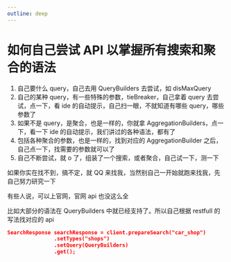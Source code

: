 ```yaml
---
outline: deep
---
```


# 如何自己尝试 API 以掌握所有搜索和聚合的语法

1. 自己要什么 query，自己去用 QueryBuilders 去尝试，如 disMaxQuery
2. 自己的某种 query，有一些特殊的参数，tieBreaker，自己拿着 query 去尝试，点一下，看 ide 的自动提示，自己扫一眼，不就知道有哪些 query，哪些参数了
3. 如果不是 query，是聚合，也是一样的，你就拿 AggregationBuilders，点一下，看一下 ide 的自动提示，我们讲过的各种语法，都有了
4. 包括各种聚合的参数，也是一样的，找到对应的 AggregationBuilder 之后，自己点一下，找需要的参数就可以了
5. 自己不断尝试，就 o 了，组装了一个搜索，或者聚合，自己试一下，测一下

如果你实在找不到，搞不定，就 QQ 来找我，当然别自己一开始就跑来找我，先自己努力研究一下

有些人说，可以上官网，官网 api 也没这么全

比如大部分的语法在 QueryBuilders 中就已经支持了。所以自己根据 restfull 的写法找对应的 api

```json
SearchResponse searchResponse = client.prepareSearch("car_shop")
               .setTypes("shops")
               .setQuery(QueryBuilders)
               .get();
```
